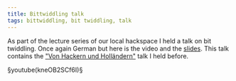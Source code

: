 ```yaml
---
title: Bittwiddling talk
tags: bittwiddling, bit twiddling, talk
---
```


As part of the lecture series of our local hackspace I held a talk on bit twiddling. 
Once again German but here is the video and the [slides](/assets/documents/Bittwiddling.pdf).
This talk contains the ["Von Hackern und Holländern"](/2011/10/15/Von-Hakern-und-Hollaendern.html) talk I held before.

<!--more-->

§youtube(kneOB2SCf6I)§
